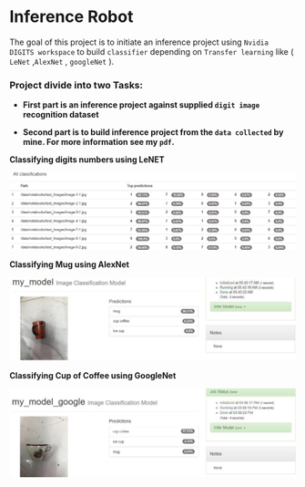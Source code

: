 # Inference Robot

The goal of this project is  to initiate an inference project using `Nvidia DIGITS workspace` to build `classifier` depending on `Transfer learning` like ( `LeNet`  ,`AlexNet` , `googleNet` ). 

### Project divide into two Tasks:

* **First part is an inference project against supplied `digit image` recognition dataset**

* **Second part is to build inference project from the `data collected` by mine. For more information see my `pdf`.**


**Classifying digits numbers using LeNET** 

![Digit number](/images/Digit_numbers.png)



**Classifying Mug using AlexNet** 

![AlexNet_mug](/images/AlexNet_mug.jpg)



**Classifying Cup of Coffee using GoogleNet** 

![GoogleNet_cup.jpg](/images/GoogleNet_cup.jpg)

